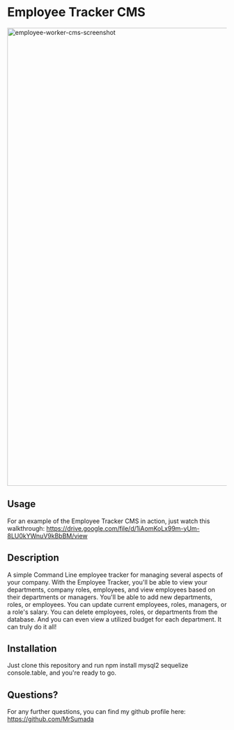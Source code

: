 # Employee Tracker CMS

<img width="1048" alt="employee-worker-cms-screenshot" src='./assets/images/cms_screenshot'>

## Usage

For an example of the Employee Tracker CMS in action, just watch this walkthrough: https://drive.google.com/file/d/1iAomKoLx99m-yUm-8LU0kYWnuV9kBbBM/view

## Description

A simple Command Line employee tracker for managing several aspects of your company.  With the Employee Tracker, you'll be able to view your departments, company roles, employees, and view employees based on their departments or managers. You'll be able to add new departments, roles, or employees. You can update current employees, roles, managers, or a role's salary.  You can delete employees, roles, or departments from the database. And you can even view a utilized budget for each department.  It can truly do it all! 

## Installation

Just clone this repository and run npm install mysql2 sequelize console.table, and you're ready to go.


## Questions?

For any further questions, you can find my github profile here: https://github.com/MrSumada
